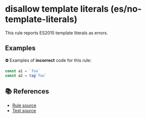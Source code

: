 # disallow template literals (es/no-template-literals)

This rule reports ES2015 template literals as errors.

## Examples

⛔ Examples of **incorrect** code for this rule:

```js
const a1 = `foo`
const a2 = tag`foo`
```

## 📚 References

- [Rule source](../../lib/rules/no-template-literals.js)
- [Test source](../../tests/lib/rules/no-template-literals.js)

